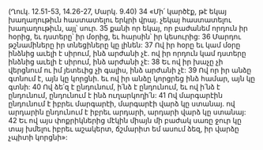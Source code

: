 (Ղուկ. 12.51-53, 14.26-27, Մարկ. 9.40)
34 «Մի՛ կարծէք, թէ եկայ խաղաղութիւն հաստատելու երկրի վրայ. չեկայ հաստատելու խաղաղութիւն, այլ՝ սուր. 35 քանի որ եկայ, որ բաժանեմ որդուն իր հօրից, եւ դստերը՝ իր մօրից, եւ հարսին՝ իր կեսուրից: 36 Մարդու թշնամիները իր տնեցիները կը լինեն: 37 Ով իր հօրը եւ կամ մօրը ինձնից աւելի է սիրում, ինձ արժանի չէ. ով իր որդուն կամ դստերը ինձնից աւելի է սիրում, ինձ արժանի չէ: 38 Եւ ով իր խաչը չի վերցնում ու իմ յետեւից չի գալիս, ինձ արժանի չէ: 39 Ով որ իր անձը գտնում է, այն կը կորցնի. եւ ով իր անձը կորցրեց ինձ համար, այն կը գտնի: 40 Ով ձե՛զ է ընդունում, ի՛նձ է ընդունում, եւ ով ի՛նձ է ընդունում, ընդունում է ինձ ուղարկողի՛ն: 41 Ով մարգարէին ընդունում է իբրեւ մարգարէի, մարգարէի վարձ կը ստանայ. ով արդարին ընդունում է իբրեւ արդարի, արդարի վարձ կը ստանայ: 42 Եւ ով այս փոքրիկներից մէկին միայն մի բաժակ սառը ջուր կը տայ խմելու իբրեւ աշակերտ, ճշմարիտ եմ ասում ձեզ, իր վարձը չպիտի կորցնի»:
